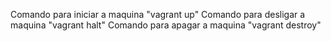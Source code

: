 Comando para iniciar a maquina "vagrant up"
Comando para desligar a maquina "vagrant halt"
Comando para apagar a maquina "vagrant destroy"